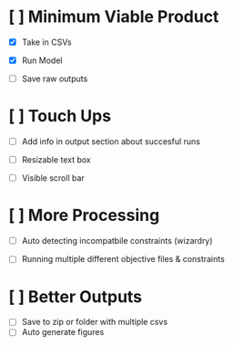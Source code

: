 # [ ] Minimum Viable Product
 - [x] Take in CSVs
 - [x] Run Model
 - [ ] Save raw outputs


# [ ] Touch Ups
 - [ ] Add info in output section about succesful runs
 - [ ] Resizable text box
 - [ ] Visible scroll bar


# [ ] More Processing
 - [ ] Auto detecting incompatbile constraints (wizardry)
 - [ ] Running multiple different objective files & constraints


# [ ] Better Outputs
 - [ ] Save to zip or folder with multiple csvs
 - [ ] Auto generate figures
